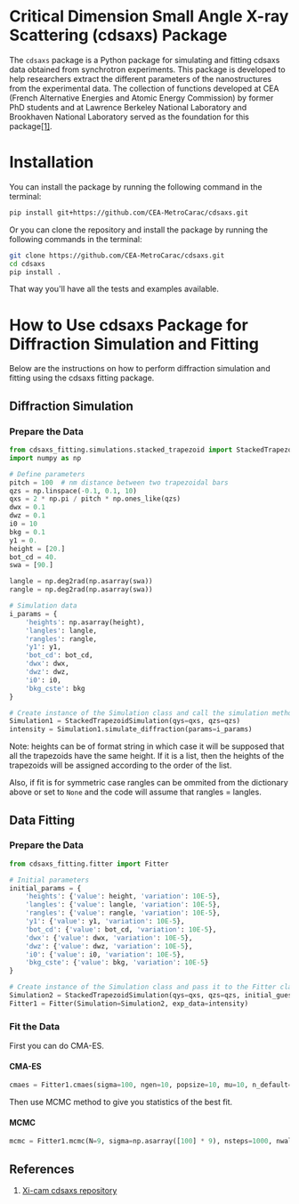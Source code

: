 # Critical Dimension Small Angle X-ray Scattering (cdsaxs) Package

The `cdsaxs` package is a Python package for simulating and fitting cdsaxs data obtained from synchrotron experiments. This package is developed to help researchers extract the
different parameters of the nanostructures from the experimental data. The collection of functions developed at CEA (French Alternative Energies and Atomic Energy Commission) by former PhD students and at
Lawrence Berkeley National Laboratory and Brookhaven National Laboratory served as the foundation for this package[[1]](#references).

# Installation
You can install the package by running the following command in the terminal:
```bash
pip install git+https://github.com/CEA-MetroCarac/cdsaxs.git
```
Or you can clone the repository and install the package by running the following commands in the terminal:
```bash
git clone https://github.com/CEA-MetroCarac/cdsaxs.git
cd cdsaxs
pip install .
```
That way you'll have all the tests and examples available.

# How to Use cdsaxs Package for Diffraction Simulation and Fitting

Below are the instructions on how to perform diffraction simulation and fitting using the cdsaxs fitting package.

## Diffraction Simulation

### Prepare the Data

```python
from cdsaxs_fitting.simulations.stacked_trapezoid import StackedTrapezoidSimulation
import numpy as np

# Define parameters
pitch = 100  # nm distance between two trapezoidal bars
qzs = np.linspace(-0.1, 0.1, 10)
qxs = 2 * np.pi / pitch * np.ones_like(qzs)
dwx = 0.1
dwz = 0.1
i0 = 10
bkg = 0.1
y1 = 0.
height = [20.]
bot_cd = 40.
swa = [90.]

langle = np.deg2rad(np.asarray(swa))
rangle = np.deg2rad(np.asarray(swa))

# Simulation data
i_params = {
    'heights': np.asarray(height),
    'langles': langle,
    'rangles': rangle,
    'y1': y1,
    'bot_cd': bot_cd,
    'dwx': dwx,
    'dwz': dwz,
    'i0': i0,
    'bkg_cste': bkg
}

# Create instance of the Simulation class and call the simulation method
Simulation1 = StackedTrapezoidSimulation(qys=qxs, qzs=qzs)
intensity = Simulation1.simulate_diffraction(params=i_params)
```
Note: heights can be of format string in which case it will be supposed that all the trapezoids have the same height. If it is a list, then the heights of the trapezoids will be assigned according to the order of the list.

Also, if fit is for symmetric case rangles can be ommited from the dictionary above or set to ```None``` and the code will assume that rangles = langles.

## Data Fitting

### Prepare the Data

```python
from cdsaxs_fitting.fitter import Fitter

# Initial parameters
initial_params = {
    'heights': {'value': height, 'variation': 10E-5},
    'langles': {'value': langle, 'variation': 10E-5},
    'rangles': {'value': rangle, 'variation': 10E-5},
    'y1': {'value': y1, 'variation': 10E-5},
    'bot_cd': {'value': bot_cd, 'variation': 10E-5},
    'dwx': {'value': dwx, 'variation': 10E-5},
    'dwz': {'value': dwz, 'variation': 10E-5},
    'i0': {'value': i0, 'variation': 10E-5},
    'bkg_cste': {'value': bkg, 'variation': 10E-5}
}

# Create instance of the Simulation class and pass it to the Fitter class along with data to fit
Simulation2 = StackedTrapezoidSimulation(qys=qxs, qzs=qzs, initial_guess=initial_params)
Fitter1 = Fitter(Simulation=Simulation2, exp_data=intensity)
```

### Fit the Data

First you can do CMA-ES.
#### CMA-ES

```python
cmaes = Fitter1.cmaes(sigma=100, ngen=10, popsize=10, mu=10, n_default=9, restarts=10, tolhistfun=10E-5, ftarget=10, restart_from_best=True, verbose=False, dir_save="./")
```
Then use MCMC method to give you statistics of the best fit.
#### MCMC

```python
mcmc = Fitter1.mcmc(N=9, sigma=np.asarray([100] * 9), nsteps=1000, nwalkers=18)
```

## References
1. [Xi-cam cdsaxs repository](https://github.com/Xi-CAM/Xi-cam.CDSAXS/tree/master/xicam/CDSAXS)